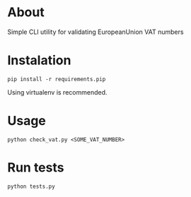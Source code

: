 # About
Simple CLI utility for validating EuropeanUnion VAT numbers

# Instalation
`pip install -r requirements.pip`

Using virtualenv is recommended.

# Usage
`python check_vat.py <SOME_VAT_NUMBER>`

# Run tests
`python tests.py`
